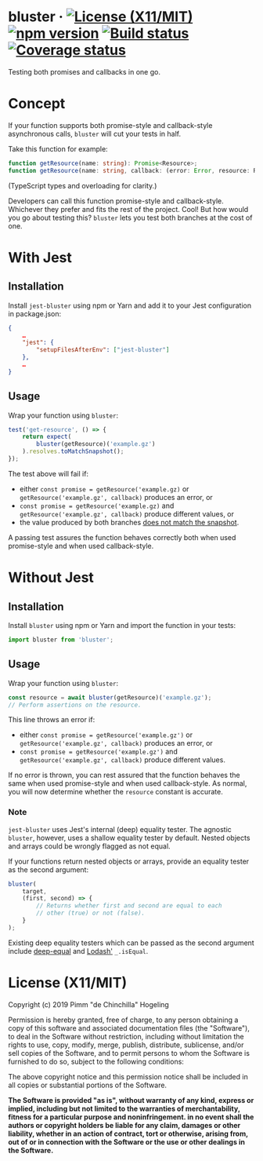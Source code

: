 # bluster &middot; [![License (X11/MIT)](https://badgen.net/github/license/pimm/bluster)](https://github.com/Pimm/bluster/blob/master/copying.txt) [![npm version](https://badgen.net/npm/v/bluster)](https://www.npmjs.com/package/bluster) [![Build status](https://travis-ci.org/Pimm/bluster.svg?branch=master)](https://travis-ci.org/Pimm/bluster) [![Coverage status](https://coveralls.io/repos/github/Pimm/bluster/badge.svg?branch=master)](https://coveralls.io/github/Pimm/bluster?branch=master)

Testing both promises and callbacks in one go.

# Concept

If your function supports both promise-style and callback-style asynchronous calls, `bluster` will cut your tests in half.

Take this function for example:
```typescript
function getResource(name: string): Promise<Resource>;
function getResource(name: string, callback: (error: Error, resource: Resource) => void): void;
```
(TypeScript types and overloading for clarity.)

Developers can call this function promise-style and callback-style. Whichever they prefer and fits the rest of the project. Cool! But how would you go about testing this? `bluster` lets you test both branches at the cost of one.

# With Jest

## Installation

Install `jest-bluster` using npm or Yarn and add it to your Jest configuration in package.json:
```json
{
	…
	"jest": {
		"setupFilesAfterEnv": ["jest-bluster"]
	},
	…
}
```

## Usage

Wrap your function using `bluster`:
``` javascript
test('get-resource', () => {
	return expect(
		bluster(getResource)('example.gz')
	).resolves.toMatchSnapshot();
});
```

The test above will fail if:
 * either `const promise = getResource('example.gz)` or `getResource('example.gz', callback)` produces an error, or
 * `const promise = getResource('example.gz)` and `getResource('example.gz', callback)` produce different values, or
 * the value produced by both branches [does not match the snapshot][jest-snapshots].

A passing test assures the function behaves correctly both when used promise-style and when used callback-style.

# Without Jest

## Installation

Install `bluster` using npm or Yarn and import the function in your tests:
```javascript
import bluster from 'bluster';
```

## Usage

Wrap your function using `bluster`:
```javascript
const resource = await bluster(getResource)('example.gz');
// Perform assertions on the resource.
```

This line throws an error if:
 * either `const promise = getResource('example.gz')` or `getResource('example.gz', callback)` produces an error, or
 * `const promise = getResource('example.gz')` and `getResource('example.gz', callback)` produce different values.

If no error is thrown, you can rest assured that the function behaves the same when used promise-style and when used callback-style. As normal, you will now determine whether the `resource` constant is accurate.

### Note

`jest-bluster` uses Jest's internal (deep) equality tester. The agnostic `bluster`, however, uses a shallow equality tester by default. Nested objects and arrays could be wrongly flagged as not equal.

If your functions return nested objects or arrays, provide an equality tester as the second argument:
```javascript
bluster(
	target,
	(first, second) => {
		// Returns whether first and second are equal to each
		// other (true) or not (false).
	}
);
```
Existing deep equality testers which can be passed as the second argument include [deep-equal] and [Lodash'][lodash] `_.isEqual`.

# License (X11/MIT)
Copyright (c) 2019 Pimm "de Chinchilla" Hogeling

Permission is hereby granted, free of charge, to any person obtaining a copy of this software and associated documentation files (the "Software"), to deal in the Software without restriction, including without limitation the rights to use, copy, modify, merge, publish, distribute, sublicense, and/or sell copies of the Software, and to permit persons to whom the Software is furnished to do so, subject to the following conditions:

The above copyright notice and this permission notice shall be included in all copies or substantial portions of the Software.

**The Software is provided "as is", without warranty of any kind, express or implied, including but not limited to the warranties of merchantability, fitness for a particular purpose and noninfringement. in no event shall the authors or copyright holders be liable for any claim, damages or other liability, whether in an action of contract, tort or otherwise, arising from, out of or in connection with the Software or the use or other dealings in the Software.**


[jest-snapshots]: https://jestjs.io/docs/snapshot-testing
[deep-equal]: https://www.npmjs.com/package/deep-equal
[lodash]: https://www.npmjs.com/package/lodash